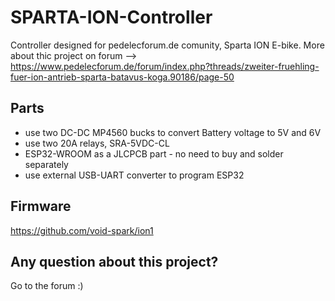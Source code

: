 # SPARTA-ION-Controller
Controller designed for pedelecforum.de comunity, Sparta ION E-bike. 
More about thic project on forum --> https://www.pedelecforum.de/forum/index.php?threads/zweiter-fruehling-fuer-ion-antrieb-sparta-batavus-koga.90186/page-50

## Parts
* use two DC-DC MP4560 bucks to convert Battery voltage to 5V and 6V
* use two 20A relays, SRA-5VDC-CL
* ESP32-WROOM as a JLCPCB part - no need to buy and solder separately
* use external USB-UART converter to program ESP32

## Firmware
https://github.com/void-spark/ion1

## Any question about this project?
Go to the forum :) 
